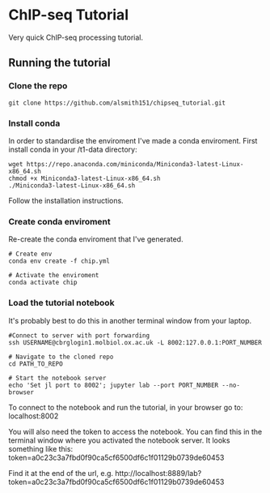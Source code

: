 # ChIP-seq Tutorial

Very quick ChIP-seq processing tutorial.

## Running the tutorial

### Clone the repo

```
git clone https://github.com/alsmith151/chipseq_tutorial.git
```


### Install conda

In order to standardise the enviroment I've made a conda enviroment. First install conda in your /t1-data directory:

```
wget https://repo.anaconda.com/miniconda/Miniconda3-latest-Linux-x86_64.sh
chmod +x Miniconda3-latest-Linux-x86_64.sh
./Miniconda3-latest-Linux-x86_64.sh
```

Follow the installation instructions.

### Create conda enviroment

Re-create the conda enviroment that I've generated.

```
# Create env
conda env create -f chip.yml

# Activate the enviroment
conda activate chip
```

### Load the tutorial notebook

It's probably best to do this in another terminal window from your laptop.

```
#Connect to server with port forwarding
ssh USERNAME@cbrglogin1.molbiol.ox.ac.uk -L 8002:127.0.0.1:PORT_NUMBER

# Navigate to the cloned repo
cd PATH_TO_REPO

# Start the notebook server
echo 'Set jl port to 8002'; jupyter lab --port PORT_NUMBER --no-browser
```

To connect to the notebook and run the tutorial, in your browser go to:
localhost:8002

You will also need the token to access the notebook. You can find this in the terminal window where you activated the notebook server. It looks something like this:
token=a0c23c3a7fbd0f90ca5cf6500df6c1f01129b0739de60453

Find it at the end of the url, e.g.
http://localhost:8889/lab?token=a0c23c3a7fbd0f90ca5cf6500df6c1f01129b0739de60453








